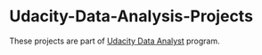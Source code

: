 # Udacity-Data-Analysis-Projects
These projects are part of [Udacity Data Analyst](https://www.udacity.com/course/data-analyst-nanodegree--nd002) program.
